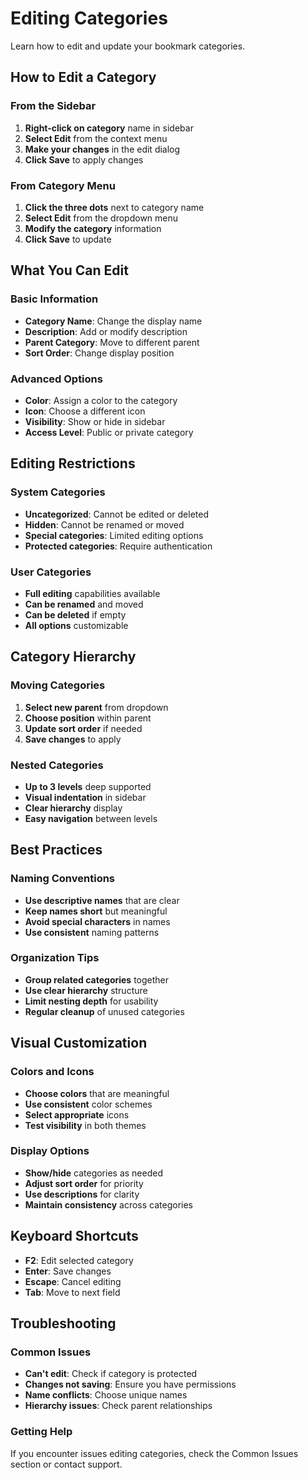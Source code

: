 # Editing Categories

Learn how to edit and update your bookmark categories.

## How to Edit a Category

### **From the Sidebar**
1. **Right-click on category** name in sidebar
2. **Select Edit** from the context menu
3. **Make your changes** in the edit dialog
4. **Click Save** to apply changes

### **From Category Menu**
1. **Click the three dots** next to category name
2. **Select Edit** from the dropdown menu
3. **Modify the category** information
4. **Click Save** to update

## What You Can Edit

### **Basic Information**
- **Category Name**: Change the display name
- **Description**: Add or modify description
- **Parent Category**: Move to different parent
- **Sort Order**: Change display position

### **Advanced Options**
- **Color**: Assign a color to the category
- **Icon**: Choose a different icon
- **Visibility**: Show or hide in sidebar
- **Access Level**: Public or private category

## Editing Restrictions

### **System Categories**
- **Uncategorized**: Cannot be edited or deleted
- **Hidden**: Cannot be renamed or moved
- **Special categories**: Limited editing options
- **Protected categories**: Require authentication

### **User Categories**
- **Full editing** capabilities available
- **Can be renamed** and moved
- **Can be deleted** if empty
- **All options** customizable

## Category Hierarchy

### **Moving Categories**
1. **Select new parent** from dropdown
2. **Choose position** within parent
3. **Update sort order** if needed
4. **Save changes** to apply

### **Nested Categories**
- **Up to 3 levels** deep supported
- **Visual indentation** in sidebar
- **Clear hierarchy** display
- **Easy navigation** between levels

## Best Practices

### **Naming Conventions**
- **Use descriptive names** that are clear
- **Keep names short** but meaningful
- **Avoid special characters** in names
- **Use consistent** naming patterns

### **Organization Tips**
- **Group related categories** together
- **Use clear hierarchy** structure
- **Limit nesting depth** for usability
- **Regular cleanup** of unused categories

## Visual Customization

### **Colors and Icons**
- **Choose colors** that are meaningful
- **Use consistent** color schemes
- **Select appropriate** icons
- **Test visibility** in both themes

### **Display Options**
- **Show/hide** categories as needed
- **Adjust sort order** for priority
- **Use descriptions** for clarity
- **Maintain consistency** across categories

## Keyboard Shortcuts

- **F2**: Edit selected category
- **Enter**: Save changes
- **Escape**: Cancel editing
- **Tab**: Move to next field

## Troubleshooting

### **Common Issues**
- **Can't edit**: Check if category is protected
- **Changes not saving**: Ensure you have permissions
- **Name conflicts**: Choose unique names
- **Hierarchy issues**: Check parent relationships

### **Getting Help**
If you encounter issues editing categories, check the Common Issues section or contact support.
